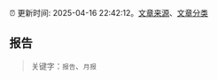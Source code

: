 :alarm_clock: 更新时间: 2025-04-16 22:42:12。[文章来源](/README.md)、[文章分类](/TAGS.md)

## 报告


> 关键字：`报告`、`月报`



